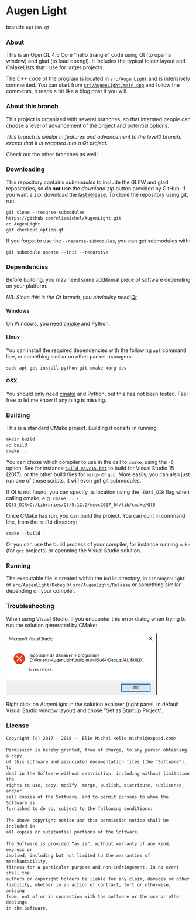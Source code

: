 Augen Light
===========

branch: `option-qt`

### About

This is an OpenGL 4.5 Core "hello triangle" code using Qt (to open a window) and glad (to load opengl). It includes the typical folder layout and CMakeLists that I use for larger projects.

The C++ code of the program is located in [`src/AugenLight`](src/AugenLight) and is intensively commented. You can start from [`src/AugenLight/main.cpp`](src/AugenLight/main.cpp) and follow the comments, it reads a bit like a blog post if you will.

### About this branch

This project is organized with several branches, so that intersted people can choose a level of advancement of the project and potential options.

*This branch is similar in features and advancement to the level0 branch, except that it is wrapped into a Qt project.*

Check out the other branches as well!

### Downloading

This repository contains *submodules* to include the GLFW and glad repositories, so **do not use** the *download zip* button provided by GitHub. If you want a zip, download the [last release](https://github.com/eliemichel/AugenLight/releases/download/lvl0-v1.0/AugenLight.zip). To clone the repository using git, run:

```
git clone --recurse-submodules https://github.com/eliemichel/AugenLight.git
cd AugenLight
git checkout option-qt
```

If you forgot to use the `--recurse-submodules`, you can get submodules with:

```
git submodule update --init --recursive
```

### Dependencies

Before building, you may need some additional piece of software depending on your platform.

*NB: Since this is the Qt branch, you obvioulsy need [Qt](https://www.qt.io/).*

#### Windows

On Windows, you need [cmake](https://cmake.org/) and Python.

#### Linux

You can install the required dependencies with the following `apt` command line, or something similar on other packet managers:

```
sudo apt-get install python git cmake xorg-dev
```

#### OSX

You should only need [cmake](https://cmake.org/) and Python, but this has not been tested. Feel free to let me know if anything is missing.

### Building

This is a standard CMake project. Building it consits in running:

```
mkdir build
cd build
cmake ..
```

You can chose which compiler to use in the call to `cmake`, using the `-G` option. See for instance [`build-msvc15.bat`](build-msvc15.bat) to build for Visual Studio 15 (2017), or the other build files for `mingw` or `gcc`. More easily, you can also just run one of those scripts, it will even get git submodules.

If Qt is not found, you can specify its location using the `-DQt5_DIR` flag when calling cmake,  e.g. `cmake .. -DQt5_DIR=C:/Libraries/Qt/5.12.2/msvc2017_64/lib/cmake/Qt5`

Once CMake has run, you can build the project. You can do it in command line, from the `build` directory:

```
cmake --build .
```

Or you can use the build process of your compiler, for instance running `make` (for `gcc` projects) or openning the Visual Studio solution.

### Running

The executable file is created within the `build` directory, in `src/AugenLight` or `src/AugenLight/Debug` or `src/AugenLight/Release` or something similar depending on your compiler.

### Troubleshooting

When using Visual Studio, if you encounter this error dialog when trying to run the solution generated by CMake:

![Start up issue](doc/images/startup-issue.png)

Right click on *AugenLight* in the solution explorer (right panel, in default Visual Studio window layout) and chose "Set as StartUp Project".

### License

```
Copyright (c) 2017 - 2018 -- Élie Michel <elie.michel@exppad.com>

Permission is hereby granted, free of charge, to any person obtaining a copy
of this software and associated documentation files (the “Software”), to
deal in the Software without restriction, including without limitation the
rights to use, copy, modify, merge, publish, distribute, sublicense, and/or
sell copies of the Software, and to permit persons to whom the Software is
furnished to do so, subject to the following conditions:

The above copyright notice and this permission notice shall be included in
all copies or substantial portions of the Software.

The Software is provided “as is”, without warranty of any kind, express or
implied, including but not limited to the warranties of merchantability,
fitness for a particular purpose and non-infringement. In no event shall the
authors or copyright holders be liable for any claim, damages or other
liability, whether in an action of contract, tort or otherwise, arising
from, out of or in connection with the software or the use or other dealings
in the Software.
```
